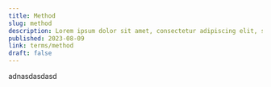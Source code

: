 ```yaml
---
title: Method
slug: method
description: Lorem ipsum dolor sit amet, consectetur adipiscing elit, sed do eiusmod tempor incididunt ut labore et dolore magna aliqua.
published: 2023-08-09
link: terms/method
draft: false
---
```


adnasdasdasd
